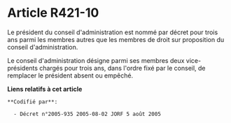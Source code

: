 # Article R421-10

Le président du conseil d'administration est nommé par décret pour trois ans parmi les membres autres que les membres de
droit sur proposition du conseil d'administration.

Le conseil d'administration désigne parmi ses membres deux vice-présidents chargés pour trois ans, dans l'ordre fixé par le
conseil, de remplacer le président absent ou empêché.

**Liens relatifs à cet article**

	**Codifié par**:

	  - Décret n°2005-935 2005-08-02 JORF 5 août 2005
